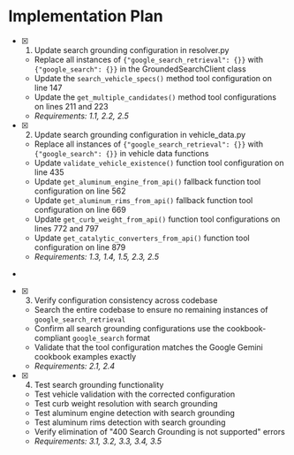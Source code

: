 # Implementation Plan

- [x] 1. Update search grounding configuration in resolver.py





  - Replace all instances of `{"google_search_retrieval": {}}` with `{"google_search": {}}` in the GroundedSearchClient class
  - Update the `search_vehicle_specs()` method tool configuration on line 147
  - Update the `get_multiple_candidates()` method tool configurations on lines 211 and 223
  - _Requirements: 1.1, 2.2, 2.5_

- [x] 2. Update search grounding configuration in vehicle_data.py





  - Replace all instances of `{"google_search_retrieval": {}}` with `{"google_search": {}}` in vehicle data functions
  - Update `validate_vehicle_existence()` function tool configuration on line 435
  - Update `get_aluminum_engine_from_api()` fallback function tool configuration on line 562
  - Update `get_aluminum_rims_from_api()` fallback function tool configuration on line 669
  - Update `get_curb_weight_from_api()` function tool configurations on lines 772 and 797
  - Update `get_catalytic_converters_from_api()` function tool configuration on line 879
  - _Requirements: 1.3, 1.4, 1.5, 2.3, 2.5_
-

- [x] 3. Verify configuration consistency across codebase




  - Search the entire codebase to ensure no remaining instances of `google_search_retrieval`
  - Confirm all search grounding configurations use the cookbook-compliant `google_search` format
  - Validate that the tool configuration matches the Google Gemini cookbook examples exactly
  - _Requirements: 2.1, 2.4_


- [x] 4. Test search grounding functionality




  - Test vehicle validation with the corrected configuration
  - Test curb weight resolution with search grounding
  - Test aluminum engine detection with search grounding
  - Test aluminum rims detection with search grounding
  - Verify elimination of "400 Search Grounding is not supported" errors
  - _Requirements: 3.1, 3.2, 3.3, 3.4, 3.5_